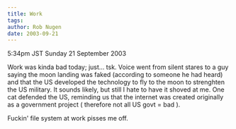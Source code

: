 ```yaml
---
title: Work
tags: 
author: Rob Nugen
date: 2003-09-21
---
```


<p class=date>5:34pm JST Sunday 21 September 2003</p>

<p>Work was kinda bad today; just... tsk.  Voice went from silent
stares to a guy saying the moon landing was faked (according to
someone he had heard) and that the US developed the technology to fly
to the moon to strenghten the US military.  It sounds likely, but
still I hate to have it shoved at me.  One cat defended the US,
reminding us that the internet was created originally as a government
project ( therefore not all US govt = bad ).</p>

<p>Fuckin' file system at work pisses me off.</p>
